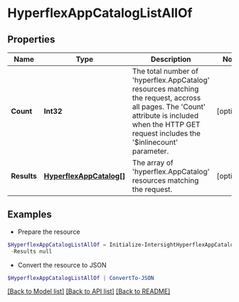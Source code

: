 # HyperflexAppCatalogListAllOf
## Properties

Name | Type | Description | Notes
------------ | ------------- | ------------- | -------------
**Count** | **Int32** | The total number of &#39;hyperflex.AppCatalog&#39; resources matching the request, accross all pages. The &#39;Count&#39; attribute is included when the HTTP GET request includes the &#39;$inlinecount&#39; parameter. | [optional] 
**Results** | [**HyperflexAppCatalog[]**](HyperflexAppCatalog.md) | The array of &#39;hyperflex.AppCatalog&#39; resources matching the request. | [optional] 

## Examples

- Prepare the resource
```powershell
$HyperflexAppCatalogListAllOf = Initialize-IntersightHyperflexAppCatalogListAllOf  -Count null `
 -Results null
```

- Convert the resource to JSON
```powershell
$HyperflexAppCatalogListAllOf | ConvertTo-JSON
```

[[Back to Model list]](../README.md#documentation-for-models) [[Back to API list]](../README.md#documentation-for-api-endpoints) [[Back to README]](../README.md)

